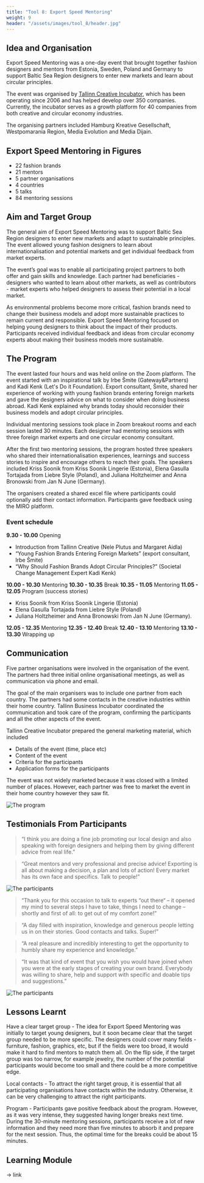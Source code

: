 ```yaml
---
title: "Tool 8: Export Speed Mentoring"
weight: 9
header: "/assets/images/tool_8/header.jpg"
---
```


## Idea and Organisation

Export Speed Mentoring was a one-day event that brought together fashion designers and mentors from Estonia, Sweden, Poland and Germany to support Baltic Sea Region designers to enter new markets and learn about circular principles.

The event was organised by [Tallinn Creative Incubator](https://inkubaator.tallinn.ee/en/program/), which has been operating since 2006 and has helped develop over 350 companies. Currently, the incubator serves as a growth platform for 40 companies from both creative and circular economy industries.

The organising partners included Hamburg Kreative Gesellschaft, Westpomarania Region, Media Evolution and Media Dijain.

## Export Speed Mentoring in Figures

* 22 fashion brands
* 21 mentors
* 5 partner organisations
* 4 countries
* 5 talks
* 84 mentoring sessions

## Aim and Target Group

The general aim of Export Speed Mentoring was to support Baltic Sea Region designers to enter new markets and adapt to sustainable principles. The event allowed young fashion designers to learn about internationalisation and potential markets and get individual feedback from market experts.

The event’s goal was to enable all participating project partners to both offer and gain skills and knowledge. Each partner had beneficiaries - designers who wanted to learn about other markets, as well as contributors - market experts who helped designers to assess their potential in a local market.

As environmental problems become more critical, fashion brands need to change their business models and adopt more sustainable practices to remain current and responsible. Export Speed Mentoring focused on helping young designers to think about the impact of their products. Participants received individual feedback and ideas from circular economy experts about making their business models more sustainable.

## The Program

The event lasted four hours and was held online on the Zoom platform. The event started with an inspirational talk by Irbe Šmite (Gateway&Partners) and Kadi Kenk (Let's Do it Foundation). Export consultant, Šmite, shared her experience of working with young fashion brands entering foreign markets and gave the designers advice on what to consider when doing business abroad. Kadi Kenk explained why brands today should reconsider their business models and adopt circular principles.

Individual mentoring sessions took place in Zoom breakout rooms and each session lasted 30 minutes. Each designer had mentoring sessions with three foreign market experts and one circular economy consultant.

After the first two mentoring sessions, the program hosted three speakers who shared their internationalisation experiences, learnings and success stories to inspire and encourage others to reach their goals. The speakers included Kriss Soonik from Kriss Soonik Lingerie (Estonia), Elena Gasulla Tortajada from Liebre Style (Poland), and Juliana Holtzheimer and Anna Bronowski from Jan N June (Germany).

The organisers created a shared excel file where participants could optionally add their contact information. Participants gave feedback using the MIRO platform.

### Event schedule

**9.30 - 10.00** Opening
* Introduction from Tallinn Creative (Nele Plutus and Margaret Aidla)
* “Young Fashion Brands Entering Foreign Markets” (export consultant, Irbe Šmite)
* “Why Should Fashion Brands Adopt Circular Principles?” (Societal Change Management Expert  Kadi Kenk)

**10.00 - 10.30** Mentoring
**10.30 - 10.35** Break
**10.35 - 11.05** Mentoring
**11.05 - 12.05** Program (success stories)

* Kriss Soonik from Kriss Soonik Lingerie (Estonia)
* Elena Gasulla Tortajada from Liebre Style (Poland)
* Juliana Holtzheimer and Anna Bronowski from Jan N June (Germany).

**12.05 - 12.35** Mentoring
**12.35 - 12.40** Break
**12.40 - 13.10** Mentoring
**13.10 - 13.30** Wrapping up

## Communication
Five partner organisations were involved in the organisation of the event. The partners had three initial online organisational meetings, as well as communication via phone and email.

The goal of the main organisers was to include one partner from each country. The partners had some contacts in the creative industries within their home country. Tallinn Business Incubator coordinated the communication and took care of the program, confirming the participants and all the other aspects of the event.

Tallinn Creative Incubator prepared the general marketing material, which included
* Details of the event (time, place etc)
* Content of the event
* Criteria for the participants
* Application forms for the participants

The event was not widely marketed because it was closed with a limited number of places. However, each partner was free to market the event in their home country however they saw fit.

<img src="/assets/images/tool_8/tool8_1.jpg" alt="The program" />

## Testimonials From Participants

> “I think you are doing a fine job promoting our local design and also speaking with foreign designers and helping them by giving different advice from real life.”

> “Great mentors and very professional and precise advice! Exporting is all about making a decision, a plan and lots of action! Every market has its own face and specifics. Talk to people!”

<img src="/assets/images/tool_8/tool8_2.png" alt="The participants" />

>“Thank you for this occasion to talk to experts “out there“ – it opened my mind to several steps I have to take, things I need to change – shortly and first of all: to get out of my comfort zone!”

> “A day filled with inspiration, knowledge and generous people letting us in on their stories. Good contacts and talks. Super!”

> “A real pleasure and incredibly interesting to get the opportunity to humbly share my experience and knowledge.”

> “It was that kind of event that you wish you would have joined when you were at the early stages of creating your own brand. Everybody was willing to share, help and support with specific and doable tips and suggestions.”

<img src="/assets/images/tool_8/tool8_3.png" alt="The participants" />

## Lessons Learnt

Have a clear target group - The idea for Export Speed Mentoring was initially to target young designers, but it soon became clear that the target group needed to be more specific. The designers could cover many fields - furniture, fashion, graphics, etc, but if the fields were too broad, it would make it hard to find mentors to match them all. On the flip side, if the target group was too narrow, for example jewelry, the number of the potential participants would become too small and there could be a more competitive edge.

Local contacts - To attract the right target group, it is essential that all participating organisations have contacts within the industry. Otherwise, it can be very challenging to attract the right participants.

Program - Participants gave positive feedback about the program. However, as it was very intense, they suggested having longer breaks next time. During the 30-minute mentoring sessions, participants receive a lot of new information and they need more than five minutes to absorb it and prepare for the next session. Thus, the optimal time for the breaks could be about 15 minutes.

## Learning Module
-> link
